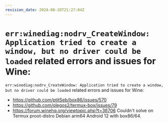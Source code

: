 ```yaml
---
revision_date: 2024-08-20T21:27:04Z
---
```

# `err:winediag:nodrv_CreateWindow: Application tried to create a window, but no driver could be loaded` related errors and issues for Wine:
`err:winediag:nodrv_CreateWindow: Application tried to create a window, but no driver could be loaded` related errors and issues for Wine:
* https://github.com/ptitSeb/box86/issues/570
* https://github.com/olegos2/termux-box/issues/79
* https://forum.winehq.org/viewtopic.php?t=36706
Couldn't solve on Termux proot-distro Debian arm64 Android 12 with box86/64.